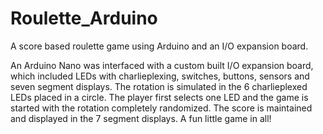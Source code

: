 # Roulette_Arduino
A score based roulette game using Arduino and an I/O expansion board.

An Arduino Nano was interfaced with a custom built I/O expansion board, which included LEDs with charlieplexing, switches, buttons, sensors and seven segment displays.
The rotation is simulated in the 6 charlieplexed LEDs placed in a circle. The player first selects one LED and the game is started with the rotation completely randomized.
The score is maintained and displayed in the 7 segment displays. A fun little game in all!

